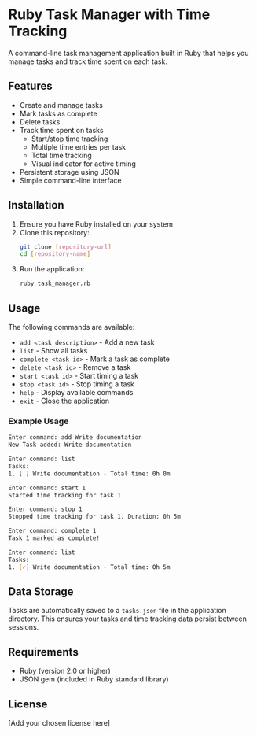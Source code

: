 # Ruby Task Manager with Time Tracking

A command-line task management application built in Ruby that helps you manage tasks and track time spent on each task.

## Features

- Create and manage tasks
- Mark tasks as complete
- Delete tasks
- Track time spent on tasks
  - Start/stop time tracking
  - Multiple time entries per task
  - Total time tracking
  - Visual indicator for active timing
- Persistent storage using JSON
- Simple command-line interface

## Installation

1. Ensure you have Ruby installed on your system
2. Clone this repository:
   ```bash
   git clone [repository-url]
   cd [repository-name]
   ```
3. Run the application:
   ```bash
   ruby task_manager.rb
   ```

## Usage

The following commands are available:

- `add <task description>` - Add a new task
- `list` - Show all tasks
- `complete <task id>` - Mark a task as complete
- `delete <task id>` - Remove a task
- `start <task id>` - Start timing a task
- `stop <task id>` - Stop timing a task
- `help` - Display available commands
- `exit` - Close the application

### Example Usage

```bash
Enter command: add Write documentation
New Task added: Write documentation

Enter command: list
Tasks:
1. [ ] Write documentation - Total time: 0h 0m

Enter command: start 1
Started time tracking for task 1

Enter command: stop 1
Stopped time tracking for task 1. Duration: 0h 5m

Enter command: complete 1
Task 1 marked as complete!

Enter command: list
Tasks:
1. [✓] Write documentation - Total time: 0h 5m
```

## Data Storage

Tasks are automatically saved to a `tasks.json` file in the application directory. This ensures your tasks and time tracking data persist between sessions.

## Requirements

- Ruby (version 2.0 or higher)
- JSON gem (included in Ruby standard library)

## License

[Add your chosen license here]
